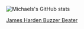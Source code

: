 <!--
**MichaelYang-lyx/MichaelYang-lyx** is a ✨ _special_ ✨ repository because its `README.md` (this file) appears on your GitHub profile.

Here are some ideas to get you started:

- 🔭 I’m currently working on ...
- 🌱 I’m currently learning ...
- 👯 I’m looking to collaborate on ...
- 🤔 I’m looking for help with ...
- 💬 Ask me about ...
- 📫 How to reach me: ...
- 😄 Pronouns: ...
- ⚡ Fun fact: ...
-->

![Michaels's GitHub stats](https://github-readme-stats.vercel.app/api?username=MichaelYang-lyx&show_icons=true&theme=radical)


[James Harden Buzzer Beater](https://github.com/MichaelYang-lyx/MichaelYang-lyx/blob/main/harden.gif)
